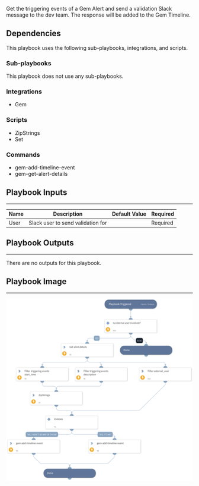 Get the triggering events of a Gem Alert and send a validation Slack message to the dev team.
The response will be added to the Gem Timeline.

## Dependencies

This playbook uses the following sub-playbooks, integrations, and scripts.

### Sub-playbooks

This playbook does not use any sub-playbooks.

### Integrations

* Gem

### Scripts

* ZipStrings
* Set

### Commands

* gem-add-timeline-event
* gem-get-alert-details

## Playbook Inputs

---

| **Name** | **Description** | **Default Value** | **Required** |
| --- | --- | --- | --- |
| User | Slack user to send validation for |  | Required |

## Playbook Outputs

---
There are no outputs for this playbook.

## Playbook Image

---

![Gem Validate triggering event](../doc_files/Gem_Validate_triggering_event.png)
